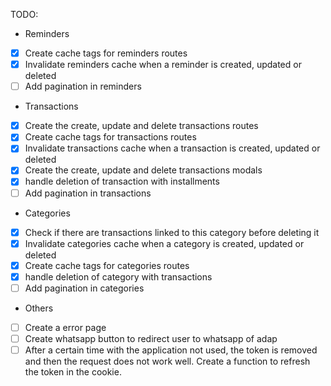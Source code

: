 TODO:

- Reminders

* [x] Create cache tags for reminders routes
* [x] Invalidate reminders cache when a reminder is created, updated or deleted
* [ ] Add pagination in reminders

- Transactions

* [x] Create the create, update and delete transactions routes
* [x] Create cache tags for transactions routes
* [x] Invalidate transactions cache when a transaction is created, updated or deleted
* [x] Create the create, update and delete transactions modals
* [x] handle deletion of transaction with installments
* [ ] Add pagination in transactions

- Categories

* [x] Check if there are transactions linked to this category before deleting it
* [x] Invalidate categories cache when a category is created, updated or deleted
* [x] Create cache tags for categories routes
* [x] handle deletion of category with transactions
* [ ] Add pagination in categories

- Others

* [ ] Create a error page
* [ ] Create whatsapp button to redirect user to whatsapp of adap
* [ ] After a certain time with the application not used, the token is removed and then the request does not work well. Create a function to refresh the token in the cookie.
